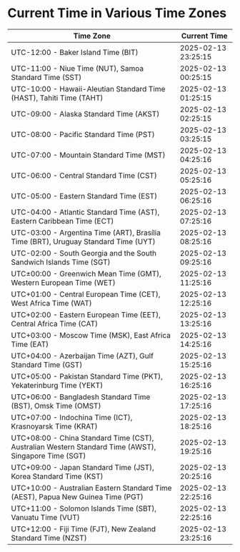 # Current Time in Various Time Zones

| Time Zone | Current Time |
|-----------|--------------|
| UTC-12:00 - Baker Island Time (BIT) | 2025-02-13 23:25:15 |
| UTC-11:00 - Niue Time (NUT), Samoa Standard Time (SST) | 2025-02-13 00:25:15 |
| UTC-10:00 - Hawaii-Aleutian Standard Time (HAST), Tahiti Time (TAHT) | 2025-02-13 01:25:15 |
| UTC-09:00 - Alaska Standard Time (AKST) | 2025-02-13 02:25:15 |
| UTC-08:00 - Pacific Standard Time (PST) | 2025-02-13 03:25:15 |
| UTC-07:00 - Mountain Standard Time (MST) | 2025-02-13 04:25:16 |
| UTC-06:00 - Central Standard Time (CST) | 2025-02-13 05:25:16 |
| UTC-05:00 - Eastern Standard Time (EST) | 2025-02-13 06:25:16 |
| UTC-04:00 - Atlantic Standard Time (AST), Eastern Caribbean Time (ECT) | 2025-02-13 07:25:16 |
| UTC-03:00 - Argentina Time (ART), Brasília Time (BRT), Uruguay Standard Time (UYT) | 2025-02-13 08:25:16 |
| UTC-02:00 - South Georgia and the South Sandwich Islands Time (SGT) | 2025-02-13 09:25:16 |
| UTC±00:00 - Greenwich Mean Time (GMT), Western European Time (WET) | 2025-02-13 11:25:16 |
| UTC+01:00 - Central European Time (CET), West Africa Time (WAT) | 2025-02-13 12:25:16 |
| UTC+02:00 - Eastern European Time (EET), Central Africa Time (CAT) | 2025-02-13 13:25:16 |
| UTC+03:00 - Moscow Time (MSK), East Africa Time (EAT) | 2025-02-13 14:25:16 |
| UTC+04:00 - Azerbaijan Time (AZT), Gulf Standard Time (GST) | 2025-02-13 15:25:16 |
| UTC+05:00 - Pakistan Standard Time (PKT), Yekaterinburg Time (YEKT) | 2025-02-13 16:25:16 |
| UTC+06:00 - Bangladesh Standard Time (BST), Omsk Time (OMST) | 2025-02-13 17:25:16 |
| UTC+07:00 - Indochina Time (ICT), Krasnoyarsk Time (KRAT) | 2025-02-13 18:25:16 |
| UTC+08:00 - China Standard Time (CST), Australian Western Standard Time (AWST), Singapore Time (SGT) | 2025-02-13 19:25:16 |
| UTC+09:00 - Japan Standard Time (JST), Korea Standard Time (KST) | 2025-02-13 20:25:16 |
| UTC+10:00 - Australian Eastern Standard Time (AEST), Papua New Guinea Time (PGT) | 2025-02-13 22:25:16 |
| UTC+11:00 - Solomon Islands Time (SBT), Vanuatu Time (VUT) | 2025-02-13 22:25:16 |
| UTC+12:00 - Fiji Time (FJT), New Zealand Standard Time (NZST) | 2025-02-13 23:25:16 |
